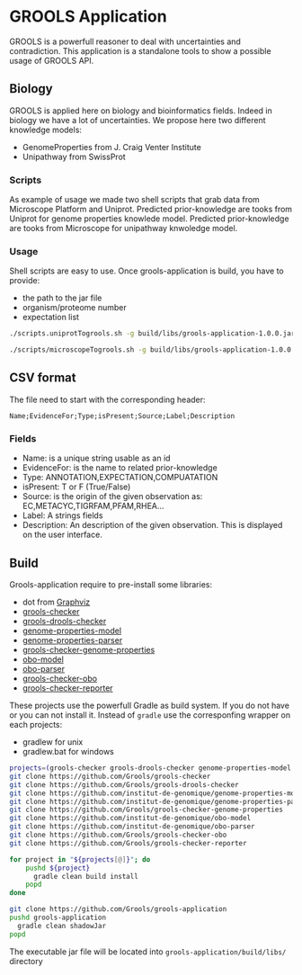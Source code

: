 # GROOLS Application

GROOLS is a powerfull reasoner to deal with uncertainties and contradiction. This application is a standalone tools to show a possible usage of GROOLS API.

## Biology
GROOLS is applied here on biology and bioinformatics fields. Indeed in biology we have a lot of uncertainties. We propose here two different knowledge models:
 - GenomeProperties from J. Craig Venter Institute
 - Unipathway from SwissProt

### Scripts
As example of usage we made two shell scripts that grab data from Microscope Platform and Uniprot.
Predicted prior-knowledge are tooks from Uniprot for genome properties knowlede model.
Predicted prior-knowledge are tooks from Microscope for unipathway knwoledge model.

### Usage
Shell scripts are  easy to use. Once grools-application is build, you have to provide:
- the path to the jar file
- organism/proteome number
- expectation list

```bash
./scripts.uniprotTogrools.sh -g build/libs/grools-application-1.0.0.jar UP000000625 ~/expectation.csv
```
```bash
./scripts/microscopeTogrools.sh -g build/libs/grools-application-1.0.0.jar 36 ~/expectation.csv
```

## CSV format
The file need to start with the corresponding header:
```csv
Name;EvidenceFor;Type;isPresent;Source;Label;Description
```
### Fields
- Name: is a unique string usable as an id
- EvidenceFor: is the name to related prior-knowledge
- Type: ANNOTATION,EXPECTATION,COMPUATATION
- isPresent: T or F (True/False)
- Source: is the origin of the given observation as: EC,METACYC,TIGRFAM,PFAM,RHEA...
- Label: A strings fields
- Description: An description of the given observation. This is displayed on the user interface.

## Build

Grools-application require to pre-install some libraries:
- dot from [Graphviz](https://github.com/ellson/graphviz)
- [grools-checker](https://github.com/Grools/grools-checker)
- [grools-drools-checker](https://github.com/Grools/grools-drools-checker)
- [genome-properties-model](https://github.com/institut-de-genomique/genome-properties-model)
- [genome-properties-parser](https://github.com/institut-de-genomique/genome-properties-parser)
- [grools-checker-genome-properties](https://github.com/Grools/grools-checker-genome-properties)
- [obo-model](https://github.com/institut-de-genomique/obo-model)
- [obo-parser](https://github.com/institut-de-genomique/obo-parser)
- [grools-checker-obo](https://github.com/Grools/grools-checker-obo)
- [grools-checker-reporter](https://github.com/Grools/grools-checker-reporter)

These projects use the powerfull Gradle as build system. If you do not have or you can not install it.
Instead of `gradle` use the corresponfing wrapper on each projects:
- gradlew for unix
- gradlew.bat for windows

```bash
projects=(grools-checker grools-drools-checker genome-properties-model genome-properties-parser grools-checker-genome-properties obo-model obo-parser grools-checker-obo grools-checker-reporter)
git clone https://github.com/Grools/grools-checker
git clone https://github.com/Grools/grools-drools-checker
git clone https://github.com/institut-de-genomique/genome-properties-model
git clone https://github.com/institut-de-genomique/genome-properties-parser
git clone https://github.com/Grools/grools-checker-genome-properties
git clone https://github.com/institut-de-genomique/obo-model
git clone https://github.com/institut-de-genomique/obo-parser
git clone https://github.com/Grools/grools-checker-obo
git clone https://github.com/Grools/grools-checker-reporter

for project in "${projects[@]}"; do
    pushd ${project}
      gradle clean build install
    popd
done

git clone https://github.com/Grools/grools-application
pushd grools-application
  gradle clean shadowJar
popd
```

The executable jar file will be located into `grools-application/build/libs/` directory

